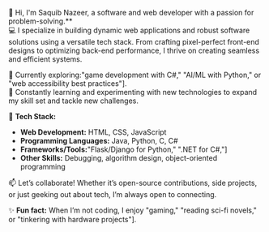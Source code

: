👋 Hi, I'm Saquib Nazeer, a software and web developer with a passion for problem-solving.**  
💻 I specialize in building dynamic web applications and robust software solutions using a versatile tech stack. From crafting pixel-perfect front-end designs to optimizing back-end performance, I thrive on creating seamless and efficient systems.  

🌱 Currently exploring:"game development with C#," "AI/ML with Python," or "web accessibility best practices"].  
🚀 Constantly learning and experimenting with new technologies to expand my skill set and tackle new challenges.  

🔧 **Tech Stack:**  
- **Web Development:** HTML, CSS, JavaScript  
- **Programming Languages:** Java, Python, C, C#  
- **Frameworks/Tools:**"Flask/Django for Python," ".NET for C#,"]  
- **Other Skills:** Debugging, algorithm design, object-oriented programming  

📫 Let’s collaborate! Whether it’s open-source contributions, side projects, or just geeking out about tech, I’m always open to connecting.  

✨ **Fun fact:** When I’m not coding, I enjoy "gaming," "reading sci-fi novels," or "tinkering with hardware projects"].
